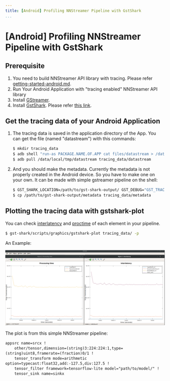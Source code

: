 ```yaml
---
title: [Android] Profiling NNStreamer Pipeline with GstShark
...
```


# [Android] Profiling NNStreamer Pipeline with GstShark

## Prerequisite

1. You need to build NNStreamer API library with tracing. Please refer [getting-started-android.md](./getting-started-android.md).
2. Run Your Android Application with "tracing enabled" NNStreamer API library
3. Install [GStreamer](https://gstreamer.freedesktop.org/documentation/installing/on-linux.html).
4. Install [GstShark](https://github.com/RidgeRun/gst-shark). Please refer [this link](https://developer.ridgerun.com/wiki/index.php?title=GstShark_-_Getting_Started).

## Get the tracing data of your Android Application

1. The tracing data is saved in the application directory of the App. You can get the file (named "datastream") with this commands:

    ```bash
    $ mkdir tracing_data
    $ adb shell "run-as PACKAGE.NAME.OF.APP cat files/datastream > /data/local/tmp/datastream"
    $ adb pull /data/local/tmp/datastream tracing_data/datastream
    ```

2. And you should make the metadata. Currently the metadata is not properly created in the Android device. So you have to make one on your own. It can be made with simple gstreamer pipeline on the shell:

    ```bash
    $ GST_SHARK_LOCATION=/path/to/gst-shark-output/ GST_DEBUG="GST_TRACER:7" GST_TRACERS="interlatency;proctime" gst-launch-1.0 videotestsrc num-buffers=10 ! fakesink
    $ cp /path/to/gst-shark-output/metadata tracing_data/metadata
    ```

## Plotting the tracing data with gstshark-plot

You can check [interlatency](https://developer.ridgerun.com/wiki/index.php?title=GstShark_-_InterLatency_tracer) and [proctime](https://developer.ridgerun.com/wiki/index.php?title=GstShark_-_Processing_Time_tracer) of each element in your pipeline.

```bash
$ gst-shark/scripts/graphics/gstshark-plot tracing_data/ -p
```

An Example:

![gstshark-plot](./media/gstshark-plot.png)

The plot is from this simple NNStreamer pipeline:
```console
appsrc name=srcx !
    other/tensor,dimension=(string)3:224:224:1,type=(string)uint8,framerate=(fraction)0/1 !
    tensor_transform mode=arithmetic option=typecast:float32,add:-127.5,div:127.5 !
    tensor_filter framework=tensorflow-lite model="path/to/model/" !
    tensor_sink name=sinkx
```
